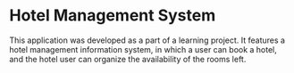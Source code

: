 # Hotel Management System

This application was developed as a part of a learning project.
It features a hotel management information system, in which a user can book a hotel, and the 
hotel user can organize the availability of the rooms left. 